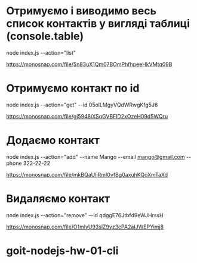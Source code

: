 # Отримуємо і виводимо весь список контактів у вигляді таблиці (console.table)

node index.js --action="list"

https://monosnap.com/file/5n83uX1Qm07BOmPhfhpeeHkVMtq09B

# Отримуємо контакт по id

node index.js --action="get" --id 05olLMgyVQdWRwgKfg5J6

https://monosnap.com/file/gj5948iXSqGVBFlD2xOzeH09d5WQru

# Додаємо контакт

node index.js --action="add" --name Mango --email mango@gmail.com --phone 322-22-22

https://monosnap.com/file/mkBQaUIjRmI0vfBg0axuhKQoXmTaXd

# Видаляємо контакт

node index.js --action="remove" --id qdggE76Jtbfd9eWJHrssH

https://monosnap.com/file/O1mlyU93slZ9yz3cPA2aIJWEPYimj8
# goit-nodejs-hw-01-cli
